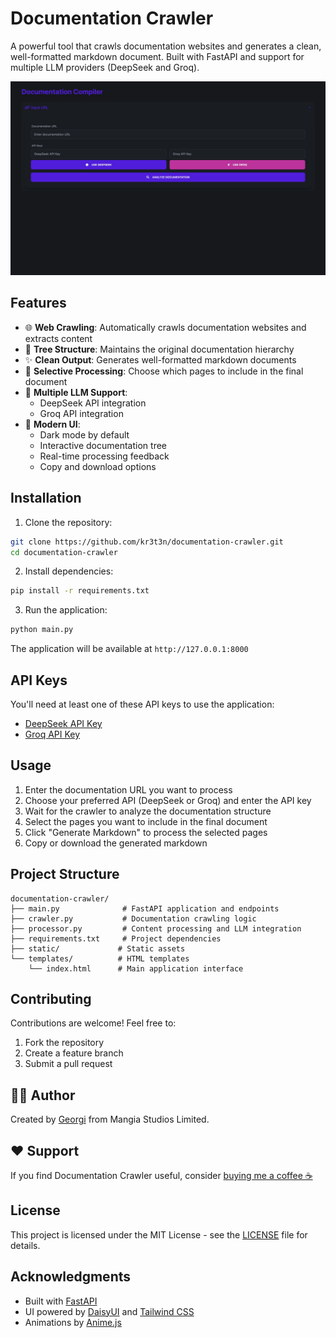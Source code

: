 # Documentation Crawler

A powerful tool that crawls documentation websites and generates a clean, well-formatted markdown document. Built with FastAPI and support for multiple LLM providers (DeepSeek and Groq).

![Documentation Crawler](static/screenshot.png)

## Features

- 🌐 **Web Crawling**: Automatically crawls documentation websites and extracts content
- 🌳 **Tree Structure**: Maintains the original documentation hierarchy
- ✨ **Clean Output**: Generates well-formatted markdown documents
- 🎯 **Selective Processing**: Choose which pages to include in the final document
- 🔄 **Multiple LLM Support**: 
  - DeepSeek API integration
  - Groq API integration
- 🎨 **Modern UI**:
  - Dark mode by default
  - Interactive documentation tree
  - Real-time processing feedback
  - Copy and download options

## Installation

1. Clone the repository:
```bash
git clone https://github.com/kr3t3n/documentation-crawler.git
cd documentation-crawler
```

2. Install dependencies:
```bash
pip install -r requirements.txt
```

3. Run the application:
```bash
python main.py
```

The application will be available at `http://127.0.0.1:8000`

## API Keys

You'll need at least one of these API keys to use the application:

- [DeepSeek API Key](https://platform.deepseek.com/)
- [Groq API Key](https://console.groq.com/)

## Usage

1. Enter the documentation URL you want to process
2. Choose your preferred API (DeepSeek or Groq) and enter the API key
3. Wait for the crawler to analyze the documentation structure
4. Select the pages you want to include in the final document
5. Click "Generate Markdown" to process the selected pages
6. Copy or download the generated markdown

## Project Structure

```
documentation-crawler/
├── main.py              # FastAPI application and endpoints
├── crawler.py           # Documentation crawling logic
├── processor.py         # Content processing and LLM integration
├── requirements.txt     # Project dependencies
├── static/             # Static assets
└── templates/          # HTML templates
    └── index.html      # Main application interface
```

## Contributing

Contributions are welcome! Feel free to:

1. Fork the repository
2. Create a feature branch
3. Submit a pull request

## 👨‍💻 Author

Created by [Georgi](https://x.com/georgipep) from Mangia Studios Limited.

## ❤️ Support

If you find Documentation Crawler useful, consider [buying me a coffee ☕](https://www.buymeacoffee.com/georgipep)

## License

This project is licensed under the MIT License - see the [LICENSE](LICENSE) file for details.

## Acknowledgments

- Built with [FastAPI](https://fastapi.tiangolo.com/)
- UI powered by [DaisyUI](https://daisyui.com/) and [Tailwind CSS](https://tailwindcss.com/)
- Animations by [Anime.js](https://animejs.com/) 